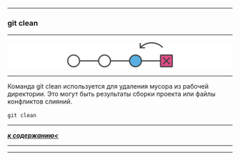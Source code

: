 ___
### **git clean**
___
![picture-clean](./picture/clean.svg)
___
Команда git clean используется для удаления мусора из рабочей директории. Это могут быть результаты сборки проекта или файлы конфликтов слияний.
```
git clean
```
___
***[к содержанию<](./readme.md)***
___
___